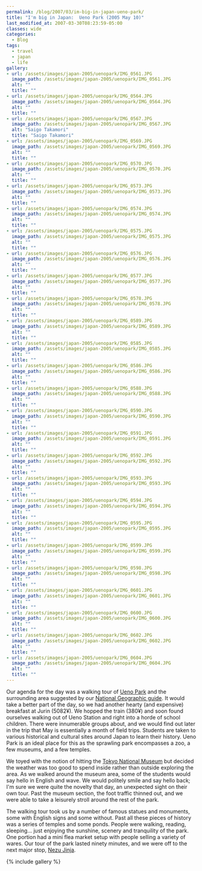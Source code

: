 ```yaml
---
permalink: /blog/2007/03/im-big-in-japan-ueno-park/
title: "I'm big in Japan:  Ueno Park (2005 May 10)"
last_modified_at: 2007-03-30T08:23:59-05:00
classes: wide
categories:
  - Blog
tags:
  - travel
  - japan
  - life
gallery:
- url: /assets/images/japan-2005/uenopark/IMG_0561.JPG
  image_path: /assets/images/japan-2005/uenopark/IMG_0561.JPG
  alt: ""
  title: ""
- url: /assets/images/japan-2005/uenopark/IMG_0564.JPG
  image_path: /assets/images/japan-2005/uenopark/IMG_0564.JPG
  alt: ""
  title: ""
- url: /assets/images/japan-2005/uenopark/IMG_0567.JPG
  image_path: /assets/images/japan-2005/uenopark/IMG_0567.JPG
  alt: "Saigo Takamori"
  title: "Saigo Takamori"
- url: /assets/images/japan-2005/uenopark/IMG_0569.JPG
  image_path: /assets/images/japan-2005/uenopark/IMG_0569.JPG
  alt: ""
  title: ""
- url: /assets/images/japan-2005/uenopark/IMG_0570.JPG
  image_path: /assets/images/japan-2005/uenopark/IMG_0570.JPG
  alt: ""
  title: ""
- url: /assets/images/japan-2005/uenopark/IMG_0573.JPG
  image_path: /assets/images/japan-2005/uenopark/IMG_0573.JPG
  alt: ""
  title: ""
- url: /assets/images/japan-2005/uenopark/IMG_0574.JPG
  image_path: /assets/images/japan-2005/uenopark/IMG_0574.JPG
  alt: ""
  title: ""
- url: /assets/images/japan-2005/uenopark/IMG_0575.JPG
  image_path: /assets/images/japan-2005/uenopark/IMG_0575.JPG
  alt: ""
  title: ""
- url: /assets/images/japan-2005/uenopark/IMG_0576.JPG
  image_path: /assets/images/japan-2005/uenopark/IMG_0576.JPG
  alt: ""
  title: ""
- url: /assets/images/japan-2005/uenopark/IMG_0577.JPG
  image_path: /assets/images/japan-2005/uenopark/IMG_0577.JPG
  alt: ""
  title: ""
- url: /assets/images/japan-2005/uenopark/IMG_0578.JPG
  image_path: /assets/images/japan-2005/uenopark/IMG_0578.JPG
  alt: ""
  title: ""
- url: /assets/images/japan-2005/uenopark/IMG_0589.JPG
  image_path: /assets/images/japan-2005/uenopark/IMG_0589.JPG
  alt: ""
  title: ""
- url: /assets/images/japan-2005/uenopark/IMG_0585.JPG
  image_path: /assets/images/japan-2005/uenopark/IMG_0585.JPG
  alt: ""
  title: ""
- url: /assets/images/japan-2005/uenopark/IMG_0586.JPG
  image_path: /assets/images/japan-2005/uenopark/IMG_0586.JPG
  alt: ""
  title: ""
- url: /assets/images/japan-2005/uenopark/IMG_0588.JPG
  image_path: /assets/images/japan-2005/uenopark/IMG_0588.JPG
  alt: ""
  title: ""
- url: /assets/images/japan-2005/uenopark/IMG_0590.JPG
  image_path: /assets/images/japan-2005/uenopark/IMG_0590.JPG
  alt: ""
  title: ""
- url: /assets/images/japan-2005/uenopark/IMG_0591.JPG
  image_path: /assets/images/japan-2005/uenopark/IMG_0591.JPG
  alt: ""
  title: ""
- url: /assets/images/japan-2005/uenopark/IMG_0592.JPG
  image_path: /assets/images/japan-2005/uenopark/IMG_0592.JPG
  alt: ""
  title: ""
- url: /assets/images/japan-2005/uenopark/IMG_0593.JPG
  image_path: /assets/images/japan-2005/uenopark/IMG_0593.JPG
  alt: ""
  title: ""
- url: /assets/images/japan-2005/uenopark/IMG_0594.JPG
  image_path: /assets/images/japan-2005/uenopark/IMG_0594.JPG
  alt: ""
  title: ""
- url: /assets/images/japan-2005/uenopark/IMG_0595.JPG
  image_path: /assets/images/japan-2005/uenopark/IMG_0595.JPG
  alt: ""
  title: ""
- url: /assets/images/japan-2005/uenopark/IMG_0599.JPG
  image_path: /assets/images/japan-2005/uenopark/IMG_0599.JPG
  alt: ""
  title: ""
- url: /assets/images/japan-2005/uenopark/IMG_0598.JPG
  image_path: /assets/images/japan-2005/uenopark/IMG_0598.JPG
  alt: ""
  title: ""
- url: /assets/images/japan-2005/uenopark/IMG_0601.JPG
  image_path: /assets/images/japan-2005/uenopark/IMG_0601.JPG
  alt: ""
  title: ""
- url: /assets/images/japan-2005/uenopark/IMG_0600.JPG
  image_path: /assets/images/japan-2005/uenopark/IMG_0600.JPG
  alt: ""
  title: ""
- url: /assets/images/japan-2005/uenopark/IMG_0602.JPG
  image_path: /assets/images/japan-2005/uenopark/IMG_0602.JPG
  alt: ""
  title: ""
- url: /assets/images/japan-2005/uenopark/IMG_0604.JPG
  image_path: /assets/images/japan-2005/uenopark/IMG_0604.JPG
  alt: ""
  title: ""
---
```


Our agenda for the day was a walking tour of [Ueno Park](http://en.wikipedia.org/wiki/Ueno_park) and the surrounding
area suggested by our [National Geographic guide](https://www.amazon.com/National-Geographic-Traveler-Japan-Georgaphic/dp/142621829X/).  It would take a better part of the day, so we had another hearty
(and expensive) breakfast at Jurin (5082&yen;).  We hopped the train (380&yen;) and soon found ourselves walking out of
Ueno Station and right into a horde of school children.  There were innumerable groups about, and we would find out
later in the trip that May is essentially a month of field trips.  Students are taken to various historical and cultural
sites around Japan to learn their history.  Ueno Park is an ideal place for this as the sprawling park encompasses a zoo,
a few museums, and a few temples.

We toyed with the notion of hitting the [Tokyo National Museum](http://en.wikipedia.org/wiki/Tokyo_National_Museum) but
decided the weather was too good to spend inside rather than outside exploring the area.  As we walked around the museum
area, some of the students would say hello in English and wave.  We would politely smile and say hello back; I'm sure we
were quite the novelty that day, an unexpected sight on their own tour.  Past the museum section, the foot traffic
thinned out, and we were able to take a leisurely stroll around the rest of the park.

The walking tour took us by a number of famous statues and monuments, some with English signs and some without.  Past
all these pieces of history was a series of temples and some ponds.  People were walking, reading, sleeping... just
enjoying the sunshine, scenery and tranquility of the park.  One portion had a mini flea market setup with people
selling a variety of wares.  Our tour of the park lasted ninety minutes, and we were off to the next major stop,
[Nezu Jinja](http://www.nedujinja.or.jp/).
 
{% include gallery %}